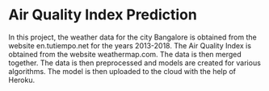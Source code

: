 # Air Quality Index Prediction

In this project, the weather data for the city Bangalore is obtained from the website en.tutiempo.net for the years 2013-2018.
The Air Quality Index is obtained from the website weathermap.com.
The data is then merged together.
The data is then preprocessed and models are created for various algorithms.
The model is then uploaded to the cloud with the help of Heroku.
